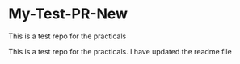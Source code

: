 # My-Test-PR-New

This is a test repo for the practicals

This is a test repo for the practicals. I have updated the readme file
